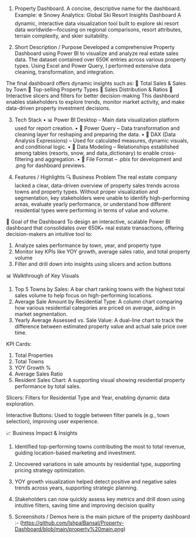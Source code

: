 1. Property Dashboard.
A concise, descriptive name for the dashboard. Example: ❄️ Snowy Analytics: Global Ski Resort Insights Dashboard A dynamic, interactive data visualization tool built to explore ski resort data worldwide—focusing on regional comparisons, resort attributes, terrain complexity, and skier suitability.

2. Short Description / Purpose
Developed a comprehensive Property Dashboard using Power BI to visualize and analyze real estate sales data. The dataset contained over 650K entries across various property types. Using Excel and Power Query, I performed extensive data cleaning, transformation, and integration.

The final dashboard offers dynamic insights such as:
🔹 Total Sales & Sales by Town
🔹 Top-selling Property Types
🔹 Sales Distribution & Ratios
🔹 Interactive slicers and filters for better decision-making
This dashboard enables stakeholders to explore trends, monitor market activity, and make data-driven property investment decisions.

3. Tech Stack
• 📊 Power BI Desktop – Main data visualization platform used for report creation.
• 📂 Power Query – Data transformation and cleaning layer for reshaping and preparing the data.
• 🧠 DAX (Data Analysis Expressions) – Used for calculated measures, dynamic visuals, and conditional logic.
• 📝 Data Modeling – Relationships established among tables (resorts, snow, and data_dictionary) to enable cross-filtering and aggregation.
• 📁 File Format – .pbix for development and .png for dashboard previews.

5. Features / Highlights
🔍 Business Problem
The real estate company lacked a clear, data-driven overview of property sales trends across towns and property types. Without proper visualization and segmentation, key stakeholders were unable to identify high-performing areas, evaluate yearly performance, or understand how different residential types were performing in terms of value and volume.

🎯 Goal of the Dashboard
To design an interactive, scalable Power BI dashboard that consolidates over 650K+ real estate transactions, offering decision-makers an intuitive tool to:
1. Analyze sales performance by town, year, and property type
2. Monitor key KPIs like YOY growth, average sales ratio, and total property volume
3. Filter and drill down into insights using slicers and action buttons

📊 Walkthrough of Key Visuals
1. Top 5 Towns by Sales: A bar chart ranking towns with the highest total sales volume to help focus on high-performing locations.
2. Average Sale Amount by Residential Type: A column chart comparing how various residential categories are priced on average, aiding in market segmentation.
3. Yearly Average Assessed vs. Sale Value: A dual-line chart to track the difference between estimated property value and actual sale price over time.

KPI Cards:

1. Total Properties
2. Total Towns
3. YOY Growth %
4. Average Sales Ratio
5. Resident Sales Chart: A supporting visual showing residential property performance by total sales.

Slicers: Filters for Residential Type and Year, enabling dynamic data exploration.

Interactive Buttons: Used to toggle between filter panels (e.g., town selection), improving user experience.

📈 Business Impact & Insights
1. Identified top-performing towns contributing the most to total revenue, guiding location-based marketing and investment.
2. Uncovered variations in sale amounts by residential type, supporting pricing strategy optimization.
3. YOY growth visualization helped detect positive and negative sales trends across years, supporting strategic planning.
4. Stakeholders can now quickly assess key metrics and drill down using intuitive filters, saving time and improving decision quality

6. Screenshots / Demos
   here is the main picture of the property dashboard :-
   (https://github.com/IshpalBansal/Property-Dashboard/blob/main/property%20main.png)
